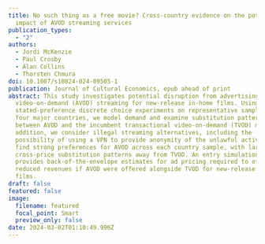 ```yaml
---
title: No such thing as a free movie? Cross-country evidence on the potential
  impact of AVOD streaming services
publication_types:
  - "2"
authors:
  - Jordi McKenzie
  - Paul Crosby
  - Alan Collins
  - Thorsten Chmura
doi: 10.1007/s10824-024-09505-1
publication: Journal of Cultural Economics, epub ahead of print
abstract: This study investigates potential disruption from advertising-based
  video-on-demand (AVOD) streaming for new-release in-home films. Using
  stated-preference discrete choice experiments on representative samples from
  four major countries, we model demand and examine substitution patterns
  between AVOD and the incumbent transactional video-on-demand (TVOD) model. In
  addition, we consider illegal streaming alternatives, including the
  possibility of using a VPN to provide anonymity of the unlawful activity. We
  find strong preferences for AVOD across each country sample, with large
  cross-price substitution patterns away from TVOD. An entry simulation exercise
  provides back-of-the-envelope estimates for ad pricing required to offset
  reduced revenues if AVOD were offered alongside TVOD for new-release in-home
  films.
draft: false
featured: false
image:
  filename: featured
  focal_point: Smart
  preview_only: false
date: 2024-03-02T01:10:49.996Z
---
```

